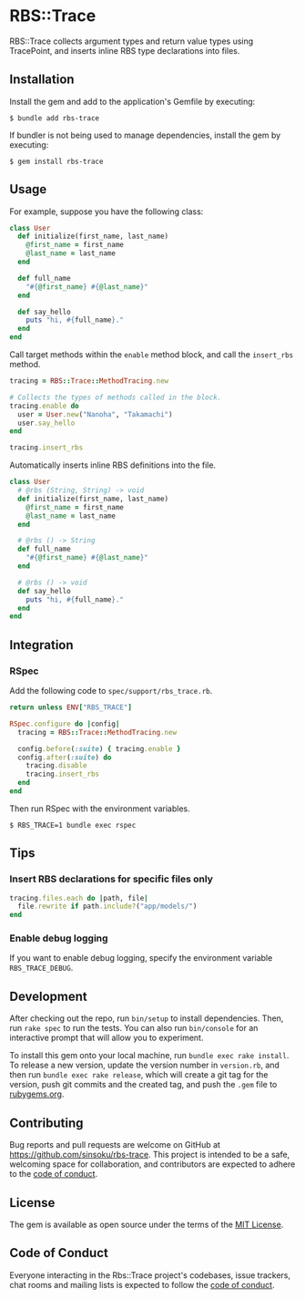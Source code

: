 # RBS::Trace

RBS::Trace collects argument types and return value types using TracePoint, and inserts inline RBS type declarations into files.

## Installation

Install the gem and add to the application's Gemfile by executing:

    $ bundle add rbs-trace

If bundler is not being used to manage dependencies, install the gem by executing:

    $ gem install rbs-trace

## Usage

For example, suppose you have the following class:

```ruby
class User
  def initialize(first_name, last_name)
    @first_name = first_name
    @last_name = last_name
  end

  def full_name
    "#{@first_name} #{@last_name}"
  end

  def say_hello
    puts "hi, #{full_name}."
  end
end
```

Call target methods within the `enable` method block, and call the `insert_rbs` method.

```ruby
tracing = RBS::Trace::MethodTracing.new

# Collects the types of methods called in the block.
tracing.enable do
  user = User.new("Nanoha", "Takamachi")
  user.say_hello
end

tracing.insert_rbs
```

Automatically inserts inline RBS definitions into the file.

```ruby
class User
  # @rbs (String, String) -> void
  def initialize(first_name, last_name)
    @first_name = first_name
    @last_name = last_name
  end

  # @rbs () -> String
  def full_name
    "#{@first_name} #{@last_name}"
  end

  # @rbs () -> void
  def say_hello
    puts "hi, #{full_name}."
  end
end
```

## Integration

### RSpec

Add the following code to `spec/support/rbs_trace.rb`.

```ruby
return unless ENV["RBS_TRACE"]

RSpec.configure do |config|
  tracing = RBS::Trace::MethodTracing.new

  config.before(:suite) { tracing.enable }
  config.after(:suite) do
    tracing.disable
    tracing.insert_rbs
  end
end
```

Then run RSpec with the environment variables.

```console
$ RBS_TRACE=1 bundle exec rspec
```

## Tips

### Insert RBS declarations for specific files only

```ruby
tracing.files.each do |path, file|
  file.rewrite if path.include?("app/models/")
end
```

### Enable debug logging

If you want to enable debug logging, specify the environment variable `RBS_TRACE_DEBUG`.

## Development

After checking out the repo, run `bin/setup` to install dependencies. Then, run `rake spec` to run the tests. You can also run `bin/console` for an interactive prompt that will allow you to experiment.

To install this gem onto your local machine, run `bundle exec rake install`. To release a new version, update the version number in `version.rb`, and then run `bundle exec rake release`, which will create a git tag for the version, push git commits and the created tag, and push the `.gem` file to [rubygems.org](https://rubygems.org).

## Contributing

Bug reports and pull requests are welcome on GitHub at https://github.com/sinsoku/rbs-trace. This project is intended to be a safe, welcoming space for collaboration, and contributors are expected to adhere to the [code of conduct](https://github.com/sinsoku/rbs-trace/blob/main/CODE_OF_CONDUCT.md).

## License

The gem is available as open source under the terms of the [MIT License](https://opensource.org/licenses/MIT).

## Code of Conduct

Everyone interacting in the Rbs::Trace project's codebases, issue trackers, chat rooms and mailing lists is expected to follow the [code of conduct](https://github.com/sinsoku/rbs-trace/blob/main/CODE_OF_CONDUCT.md).
